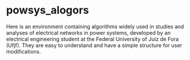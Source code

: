 # powsys_alogors
Here is an environment containing algorithms widely used in studies and analyses of electrical networks in power systems, developed by an electrical engineering student at the Federal University of Juiz de Fora (Ufjf). They are easy to understand and have a simple structure for user modifications.
